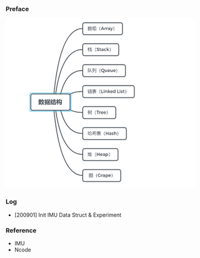 ### Preface 

![](./img/data-struct.png)

### Log

- [200901] Init IMU Data Struct & Experiment


### Reference

- IMU
- Ncode
